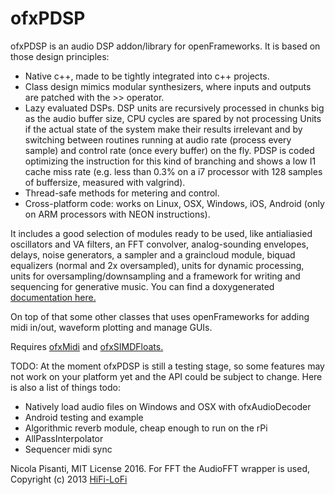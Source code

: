 ofxPDSP
==============
ofxPDSP is an audio DSP addon/library for openFrameworks. It is based on those design principles:
- Native c++, made to be tightly integrated into c++ projects.
- Class design mimics modular synthesizers, where inputs and outputs are patched with the >> operator.
- Lazy evaluated DSPs. DSP units are recursively processed in chunks big as the audio buffer size, CPU cycles are spared by not processing Units if the actual state of the system make their results irrelevant and by switching between routines running at audio rate (process every sample) and control rate (once every buffer) on the fly. PDSP is coded optimizing the instruction for this kind of branching and shows a low I1 cache miss rate (e.g. less than 0.3% on a i7 processor with 128 samples of buffersize, measured with valgrind).
- Thread-safe methods for metering and control.
- Cross-platform code: works on Linux, OSX, Windows, iOS, Android (only on ARM processors with NEON instructions).

It includes a good selection of modules ready to be used, like antialiasied oscillators and VA filters, an FFT convolver, analog-sounding envelopes, delays, noise generators, a sampler and a graincloud module, biquad equalizers (normal and 2x oversampled), units for dynamic processing, units for oversampling/downsampling and a framework for writing and sequencing for generative music.
You can find a doxygenerated [documentation here.](http://npisanti.com/ofxPDSP/index.html)

On top of that some other classes that uses openFrameworks for adding midi in/out, waveform plotting and manage GUIs.

Requires [ofxMidi](https://github.com/danomatika/ofxMidi) and [ofxSIMDFloats.](https://github.com/npisanti/ofxSIMDFloats)

TODO:
At the moment ofxPDSP is still a testing stage, so some features may not work on your platform yet and the API could be subject to change. Here is also a list of things todo:
- Natively load audio files on Windows and OSX with ofxAudioDecoder
- Android testing and example
- Algorithmic reverb module, cheap enough to run on the rPi
- AllPassInterpolator
- Sequencer midi sync

Nicola Pisanti, MIT License 2016. 
For FFT the AudioFFT wrapper is used, Copyright (c) 2013 [HiFi-LoFi](https://github.com/HiFi-LoFi)
